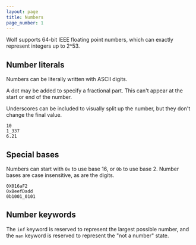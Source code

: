 ```yaml
---
layout: page
title: Numbers
page_number: 1
---
```


Wolf supports 64-bit IEEE floating point numbers, which can exactly represent
integers up to 2^53.


## Number literals

Numbers can be literally written with ASCII digits.

A dot may be added to specify a fractional part. This can't appear at the start
or end of the number.

Underscores can be included to visually split up the number, but they don't
change the final value.

```
10
1_337
6.21
```

## Special bases

Numbers can start with `0x` to use base 16, or `0b` to use base 2. Number bases
are case insensitive, as are the digits.

```
0X016aF2
0xBeefDadd
0b1001_0101
```

## Number keywords

The `inf` keyword is reserved to represent the largest possible number, and the
`nan` keyword is reserved to represent the "not a number" state.